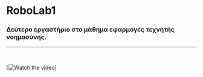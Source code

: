 # RoboLab1
### Δεύτερο εργαστήριο στο μάθημα εφαρμογές τεχνητής νοημοσύνης.



<hr>
<br>


[![Watch the video](https://drive.google.com/file/d/1DRxVLbCN1KyGqKu9gNIwt4F_yH1wCyEF/view?usp=sharing)]
